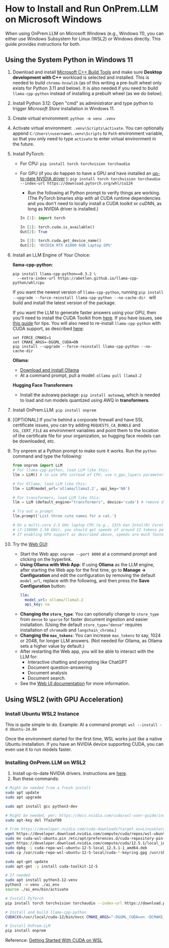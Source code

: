 # How to Install and Run OnPrem.LLM on Microsoft Windows

When using OnPrem.LLM on Microsoft Windows (e.g., Windows 11), you can either use  Windows Subsystem for Linux (WSL2) or Windows directly. This guide provides instructions for both.

## Using the System Python in Windows 11

1. Download and install [Microsoft C++ Build Tools](https://visualstudio.microsoft.com/visual-cpp-build-tools/) and make sure **Desktop development with C++** workload is selected and installed. This is needed to build `chroma-hnswlib` (as of this writing a pre-built wheel only exists for Python 3.11 and below). It is also needed if you need to build `llama-cpp-python` instead of installing a prebuilt wheel (as we do below).
2. Install Python 3.12:  Open "cmd" as administrator and type python to trigger *Microsoft Store* installation in Windows 11.
3. Create virtual environment: `python -m venv .venv`
4. Activate virtual environment: `.venv\Scripts\activate`. You can optionally append `C:\Users\<username\.venv\Scripts` to `Path` environment variable, so that you only need to type `activate` to enter virtual environment in the future.
5. Install PyTorch:
   - For CPU: `pip install torch torchvision torchaudio`
   - For GPU (if you do happen to have a GPU and have installed an [up-to-date NVIDIA driver](https://www.nvidia.com/en-us/drivers/) ): `pip install torch torchvision torchaudio --index-url https://download.pytorch.org/whl/cu124`
     - Run the following at Python prompt to verify things are working. (The PyTorch binaries ship with all CUDA runtime dependencies and you don't need to locally install a CUDA toolkit or cuDNN, as long as NVIDIA driver is installed.)

     ```python
     In [1]: import torch

     In [2]: torch.cuda.is_available()
     Out[2]: True

     In [3]: torch.cuda.get_device_name()
     Out[3]: 'NVIDIA RTX A1000 6GB Laptop GPU'
     ```

6. Install an LLM Engine of Your Choice:

   **llama-cpp-python**:

   ```shell
   pip install llama-cpp-python==0.3.2 \
     --extra-index-url https://abetlen.github.io/llama-cpp-python/whl/cpu
   ```
   If you want the newest version of `llama-cpp-python`, running `pip install --upgrade --force-reinstall llama-cpp-python --no-cache-dir
` will build and install the latest version of the package.
   
   If you want the LLM to generate faster answers using your GPU, then you'll
   need to install the CUDA Toolkit from
   [here](https://developer.nvidia.com/cuda-12-6-0-download-archive?target_os=Windows).
   If you have issues, see
   [this guide](https://medium.com/@piyushbatra1999/installing-llama-cpp-python-with-nvidia-gpu-acceleration-on-windows-a-short-guide-0dfac475002d)
   for tips. You will also need to re-install `llama-cpp-python` with CUDA
   support, as described
   [here](https://python.langchain.com/docs/integrations/llms/llamacpp/#installation-with-windows):

   ```shell
   set FORCE_CMAKE=1
   set CMAKE_ARGS=-DGGML_CUDA=ON
   pip install --upgrade --force-reinstall llama-cpp-python --no-cache-dir
   ```
   
    **Ollama**:
    - [Download and install Ollama](https://ollama.com/)
    - At a command prompt, pull a model: `ollama pull llama3.2`

    
    **Hugging Face Transformers**
    - Install the autoawq package: `pip install autoawq`, which is needed to load and run models quantized using AWQ in **transformers**.

  
8. Install OnPrem.LLM: `pip install onprem`
9. [OPTIONAL] If you're behind a corporate firewall and  have SSL certificate
   issues, you can try adding `REQUESTS_CA_BUNDLE` and `SSL_CERT_FILE` as
   environment variables and point them to the location of the certificate file
   for your organization, so hugging face models can be downloaded, etc.
10. Try onprem at a Python prompt to make sure it works. Run the `python`
    command and type the following:
   
    ```python
    from onprem import LLM
    # For llama-cpp-python, load LLM like this:
    llm = LLM() # to use GPU instead of CPU, use n_gpu_layers parameter: LLM(n_gpu_layers=-1)

    # For Ollama, load LLM like this:
    llm = LLM(model_url='ollama/llama3.2', api_key='NA')

    # For transformers, load LLM like this:
    llm = LLM (default_engine="transformers", device='cuda') # remove device argument if running on CPU

    # Try out a prompt
    llm.prompt('List three cute names for a cat.')

    # On a multi-core 2.5 GHz laptop CPU (e.g., 13th Gen Intel(R) Core(TM)
    # i7-13800H 2.50 GHz), you should get speeds of around 12 tokens per second.
    # If enabling GPU support as described above, speeds are much faster.
    ```
 

11. Try the [Web GUI](https://amaiya.github.io/onprem/webapp.html):
    - Start the Web app:  `onprem --port 8000` at a command prompt and clicking on the hyperlink.
    - **Using Ollama with Web App**: If using **Ollama** as the LLM engine, after starting the Web app for the first time, go to **Manage -> Configuration** and edit the configuration by removing the default `model_url`, replace with the following, and then press the **Save Configuration** button:
      ```yaml
      llm:
        model_url: ollama/llama3.2
        api_key: na
      ```
    -  **Changing the `store_type`**: You can optionally change to `store_type` from `dense` to `sparse` for faster document ingestion and easier installation. (Using the default `store_type="dense"` requires installation of `chromadb` and `langchain_chroma`.)
    -  **Changing the `max_tokens`**: You can increase `max_tokens` to say, 1024 or 2048, for longer LLM answers. (Not needed for Ollama, as Ollama sets a  higher value by default.)
    - After restarting the Web app, you will be able to interact with the LLM for:
       - Interactive chatting and prompting like ChatGPT
       - Document question-answering
       - Document analysis
       - Document search.
    - See the [Web UI documentation](https://amaiya.github.io/onprem/webapp.html) for more information.
    
## Using WSL2 (with GPU Acceleration)

### Install Ubuntu WSL2 Instance

This is quite simple to do. Example: At a command prompt: `wsl --install -d Ubuntu-24.04`

Once the environment started for the first time, WSL works just like a native
Ubuntu installation. If you have an NVIDIA device supporting CUDA, you can even
use it to run models faster.

### Installing OnPrem.LLM on WSL2

1. Install up-to-date NVIDIA drivers. Instructions are [here](https://docs.nvidia.com/cuda/wsl-user-guide/index.html#getting-started-with-cuda-on-wsl).
2. Run these commands:

```sh
# Might be needed from a fresh install
sudo apt update
sudo apt upgrade

sudo apt install gcc python3-dev

# Might be needed, per: https://docs.nvidia.com/cuda/wsl-user-guide/index.html#cuda-support-for-wsl-2
sudo apt-key del 7fa2af80

# From https://developer.nvidia.com/cuda-downloads?target_os=Linux&target_arch=x86_64&Distribution=WSL-Ubuntu&target_version=2.0&target_type=deb_local
wget https://developer.download.nvidia.com/compute/cuda/repos/wsl-ubuntu/x86_64/cuda-wsl-ubuntu.pin
sudo mv cuda-wsl-ubuntu.pin /etc/apt/preferences.d/cuda-repository-pin-600
wget https://developer.download.nvidia.com/compute/cuda/12.5.1/local_installers/cuda-repo-wsl-ubuntu-12-5-local_12.5.1-1_amd64.deb
sudo dpkg -i cuda-repo-wsl-ubuntu-12-5-local_12.5.1-1_amd64.deb
sudo cp /var/cuda-repo-wsl-ubuntu-12-5-local/cuda-*-keyring.gpg /usr/share/keyrings/

sudo apt-get update
sudo apt-get -y install cuda-toolkit-12-5

# If needed
sudo apt install python3.12-venv
python3 -m venv ./ai_env
source ./ai_env/bin/activate

# Install PyTorch
pip install torch torchvision torchaudio --index-url https://download.pytorch.org/whl/cu124

# Install and build llama-cpp-python
CUDACXX=/usr/local/cuda-12/bin/nvcc CMAKE_ARGS="-DGGML_CUDA=on -DCMAKE_CUDA_ARCHITECTURES=all-major" FORCE_CMAKE=1 pip install llama-cpp-python --no-cache-dir --force-reinstall --upgrade

# Install OnPrem.LLM
pip install onprem
```


Reference: [Getting Started With CUDA on WSL](https://docs.nvidia.com/cuda/wsl-user-guide/index.html#getting-started-with-cuda-on-wsl)
